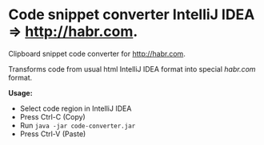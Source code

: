 # Code snippet converter IntelliJ IDEA => http://habr.com.
Clipboard snippet code converter for http://habr.com.

Transforms code from usual html IntelliJ IDEA format into special _habr.com_ format.  

**Usage:**
* Select code region in IntelliJ IDEA
* Press Ctrl-C (Copy)
* Run `java -jar code-converter.jar`
* Press Ctrl-V (Paste)
